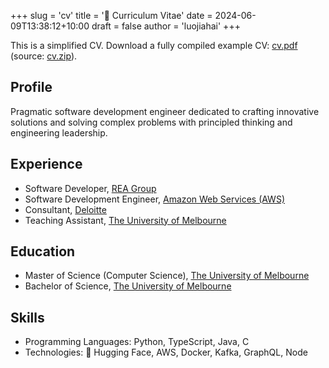 +++
slug = 'cv'
title = '📜 Curriculum Vitae'
date = 2024-06-09T13:38:12+10:00
draft = false
author = 'luojiahai'
+++

This is a simplified CV. Download a fully compiled example CV: [cv.pdf](/cv.pdf) (source: [cv.zip](/cv.zip)).

## Profile

Pragmatic software development engineer dedicated to crafting innovative solutions and solving complex problems with
principled thinking and engineering leadership.

## Experience

- Software Developer, [REA Group](https://www.rea-group.com/)
- Software Development Engineer, [Amazon Web Services (AWS)](https://aws.amazon.com/)
- Consultant, [Deloitte](https://www.deloitte.com/)
- Teaching Assistant, [The University of Melbourne](https://www.unimelb.edu.au/)

## Education
- Master of Science (Computer Science), [The University of Melbourne](https://www.unimelb.edu.au/)
- Bachelor of Science, [The University of Melbourne](https://www.unimelb.edu.au/)

## Skills

- Programming Languages: Python, TypeScript, Java, C
- Technologies: 🤗 Hugging Face, AWS, Docker, Kafka, GraphQL, Node
